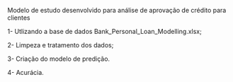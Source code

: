 Modelo de estudo desenvolvido para análise de aprovação de crédito para clientes

1- Utlizando a base de dados Bank_Personal_Loan_Modelling.xlsx;

2- Limpeza e tratamento dos dados;

3- Criação do modelo de predição.

4- Acurácia.


